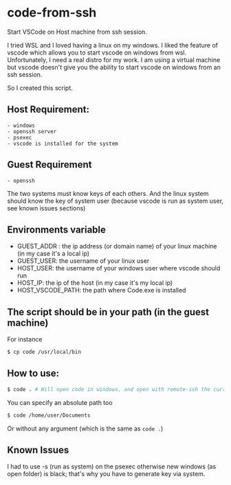 # code-from-ssh

Start VSCode on Host machine from ssh session.

I tried WSL and I loved having a linux on my windows. I liked the feature of vscode which allows you to start vscode on windows from wsl. Unfortunately, I need a real distro for my work. 
I am using a virtual machine but vscode doesn't give you the ability to start vscode on windows from an ssh session.

So I created this script.

## Host Requirement:
    - windows
    - openssh server
    - psexec 
    - vscode is installed for the system

## Guest Requirement
    - openssh

The two systems must know keys of each others.
And the linux system should know the key of system user (because vscode is run as system user, see known issues sections)

## Environments variable

 - GUEST_ADDR : the ip address (or domain name) of your linux machine (in my case it's a local ip)
 - GUEST_USER: the username of your linux user
 - HOST_USER: the username of your windows user where vscode should run
 - HOST_IP: the ip of the host (in my case it's my local ip)
 - HOST_VSCODE_PATH: the path where Code.exe is installed

## The script should be in your path (in the guest machine)

For instance

```bash
$ cp code /usr/local/bin
```

## How to use:

```bash
$ code . # Will open code in windows, and open with remote-ssh the current folder in your virtual machine
```

You can specify an absolute path too
```bash
$ code /home/user/Documents
```

Or without any argument (which is the same as `code .`)

## Known Issues

I had to use -s (run as system) on the psexec otherwise new windows (as open folder) is black; that's why you have to generate key via system.

